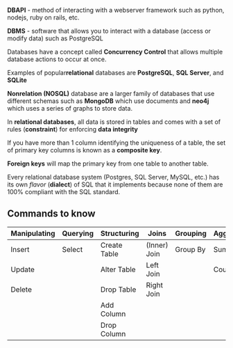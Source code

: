 **DBAPI** - method of interacting with a webserver framework such as python, nodejs, ruby on rails, etc.

**DBMS** - software that allows you to interact with a database (access or modify data) such as PostgreSQL

Databases have a concept called **Concurrency Control** that allows multiple database actions to occur at once.

Examples of popular**relational** databases are **PostgreSQL**, **SQL Server**, and **SQLite**

**Nonrelation (NOSQL)** database are a larger family of databases that use different schemas such as **MongoDB** which use documents and **neo4j** which uses a series of graphs to store data.

In **relational databases**, all data is stored in tables and comes with a set of rules (**constraint**) for enforcing **data integrity**

If you have more than 1 column identifying the uniqueness of a table, the set of primary key columns is known as a **composite key**.

**Foreign keys** will map the primary key from one table to another table.

Every relational database system (Postgres, SQL Server, MySQL, etc.) has its own *flavor* (**dialect**) of SQL that it implements because none of them are 100% compliant with the SQL standard.

## Commands to know

| Manipulating | Querying | Structuring | Joins | Grouping | Aggregate |
|---|---|---|---|---|---|
| Insert | Select | Create Table | (Inner) Join | Group By | Sum |
| Update |   | Alter Table | Left Join |    | Count |
| Delete |   | Drop Table | Right Join |    |    |
|   |   | Add Column |   |   |   |
|   |   | Drop Column |   |   |   |
